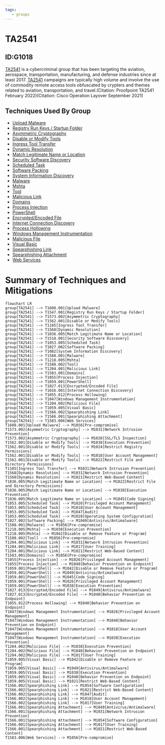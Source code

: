 ```yaml
---
tags:
   - groups
---
```

# TA2541
## ID:G1018
[TA2541](groups/G1018) is a cybercriminal group that has been targeting the aviation, aerospace, transportation, manufacturing, and defense industries since at least 2017. [TA2541](groups/G1018) campaigns are typically high volume and involve the use of commodity remote access tools obfuscated by crypters and themes related to aviation, transportation, and travel.(Citation: Proofpoint TA2541 February 2022)(Citation: Cisco Operation Layover September 2021)
## Techniques Used By Group
* [Upload Malware](techniques/T1608/001)
* [Registry Run Keys / Startup Folder](techniques/T1547/001)
* [Asymmetric Cryptography](techniques/T1573/002)
* [Disable or Modify Tools](techniques/T1562/001)
* [Ingress Tool Transfer](techniques/T1105)
* [Dynamic Resolution](techniques/T1568)
* [Match Legitimate Name or Location](techniques/T1036/005)
* [Security Software Discovery](techniques/T1518/001)
* [Scheduled Task](techniques/T1053/005)
* [Software Packing](techniques/T1027/002)
* [System Information Discovery](techniques/T1082)
* [Malware](techniques/T1588/001)
* [Mshta](techniques/T1218/005)
* [Tool](techniques/T1588/002)
* [Malicious Link](techniques/T1204/001)
* [Domains](techniques/T1583/001)
* [Process Injection](techniques/T1055)
* [PowerShell](techniques/T1059/001)
* [Encrypted/Encoded File](techniques/T1027/013)
* [Internet Connection Discovery](techniques/T1016/001)
* [Process Hollowing](techniques/T1055/012)
* [Windows Management Instrumentation](techniques/T1047)
* [Malicious File](techniques/T1204/002)
* [Visual Basic](techniques/T1059/005)
* [Spearphishing Link](techniques/T1566/002)
* [Spearphishing Attachment](techniques/T1566/001)
* [Web Services](techniques/T1583/006)

# Summary of Techniques and Mitigations
```mermaid
flowchart LR
group[TA2541] --> T1608.001[Upload Malware]
group[TA2541] --> T1547.001[Registry Run Keys / Startup Folder]
group[TA2541] --> T1573.002[Asymmetric Cryptography]
group[TA2541] --> T1562.001[Disable or Modify Tools]
group[TA2541] --> T1105[Ingress Tool Transfer]
group[TA2541] --> T1568[Dynamic Resolution]
group[TA2541] --> T1036.005[Match Legitimate Name or Location]
group[TA2541] --> T1518.001[Security Software Discovery]
group[TA2541] --> T1053.005[Scheduled Task]
group[TA2541] --> T1027.002[Software Packing]
group[TA2541] --> T1082[System Information Discovery]
group[TA2541] --> T1588.001[Malware]
group[TA2541] --> T1218.005[Mshta]
group[TA2541] --> T1588.002[Tool]
group[TA2541] --> T1204.001[Malicious Link]
group[TA2541] --> T1583.001[Domains]
group[TA2541] --> T1055[Process Injection]
group[TA2541] --> T1059.001[PowerShell]
group[TA2541] --> T1027.013[Encrypted/Encoded File]
group[TA2541] --> T1016.001[Internet Connection Discovery]
group[TA2541] --> T1055.012[Process Hollowing]
group[TA2541] --> T1047[Windows Management Instrumentation]
group[TA2541] --> T1204.002[Malicious File]
group[TA2541] --> T1059.005[Visual Basic]
group[TA2541] --> T1566.002[Spearphishing Link]
group[TA2541] --> T1566.001[Spearphishing Attachment]
group[TA2541] --> T1583.006[Web Services]
T1608.001[Upload Malware] --> M1056[Pre-compromise]
T1573.002[Asymmetric Cryptography] --> M1031[Network Intrusion Prevention]
T1573.002[Asymmetric Cryptography] --> M1020[SSL/TLS Inspection]
T1562.001[Disable or Modify Tools] --> M1038[Execution Prevention]
T1562.001[Disable or Modify Tools] --> M1024[Restrict Registry Permissions]
T1562.001[Disable or Modify Tools] --> M1018[User Account Management]
T1562.001[Disable or Modify Tools] --> M1022[Restrict File and Directory Permissions]
T1105[Ingress Tool Transfer] --> M1031[Network Intrusion Prevention]
T1568[Dynamic Resolution] --> M1031[Network Intrusion Prevention]
T1568[Dynamic Resolution] --> M1021[Restrict Web-Based Content]
T1036.005[Match Legitimate Name or Location] --> M1022[Restrict File and Directory Permissions]
T1036.005[Match Legitimate Name or Location] --> M1038[Execution Prevention]
T1036.005[Match Legitimate Name or Location] --> M1045[Code Signing]
T1053.005[Scheduled Task] --> M1026[Privileged Account Management]
T1053.005[Scheduled Task] --> M1018[User Account Management]
T1053.005[Scheduled Task] --> M1047[Audit]
T1053.005[Scheduled Task] --> M1028[Operating System Configuration]
T1027.002[Software Packing] --> M1049[Antivirus/Antimalware]
T1588.001[Malware] --> M1056[Pre-compromise]
T1218.005[Mshta] --> M1038[Execution Prevention]
T1218.005[Mshta] --> M1042[Disable or Remove Feature or Program]
T1588.002[Tool] --> M1056[Pre-compromise]
T1204.001[Malicious Link] --> M1031[Network Intrusion Prevention]
T1204.001[Malicious Link] --> M1017[User Training]
T1204.001[Malicious Link] --> M1021[Restrict Web-Based Content]
T1583.001[Domains] --> M1056[Pre-compromise]
T1055[Process Injection] --> M1026[Privileged Account Management]
T1055[Process Injection] --> M1040[Behavior Prevention on Endpoint]
T1059.001[PowerShell] --> M1042[Disable or Remove Feature or Program]
T1059.001[PowerShell] --> M1049[Antivirus/Antimalware]
T1059.001[PowerShell] --> M1045[Code Signing]
T1059.001[PowerShell] --> M1026[Privileged Account Management]
T1059.001[PowerShell] --> M1038[Execution Prevention]
T1027.013[Encrypted/Encoded File] --> M1049[Antivirus/Antimalware]
T1027.013[Encrypted/Encoded File] --> M1040[Behavior Prevention on Endpoint]
T1055.012[Process Hollowing] --> M1040[Behavior Prevention on Endpoint]
T1047[Windows Management Instrumentation] --> M1026[Privileged Account Management]
T1047[Windows Management Instrumentation] --> M1040[Behavior Prevention on Endpoint]
T1047[Windows Management Instrumentation] --> M1018[User Account Management]
T1047[Windows Management Instrumentation] --> M1038[Execution Prevention]
T1204.002[Malicious File] --> M1038[Execution Prevention]
T1204.002[Malicious File] --> M1040[Behavior Prevention on Endpoint]
T1204.002[Malicious File] --> M1017[User Training]
T1059.005[Visual Basic] --> M1042[Disable or Remove Feature or Program]
T1059.005[Visual Basic] --> M1049[Antivirus/Antimalware]
T1059.005[Visual Basic] --> M1038[Execution Prevention]
T1059.005[Visual Basic] --> M1040[Behavior Prevention on Endpoint]
T1059.005[Visual Basic] --> M1021[Restrict Web-Based Content]
T1566.002[Spearphishing Link] --> M1054[Software Configuration]
T1566.002[Spearphishing Link] --> M1021[Restrict Web-Based Content]
T1566.002[Spearphishing Link] --> M1047[Audit]
T1566.002[Spearphishing Link] --> M1018[User Account Management]
T1566.002[Spearphishing Link] --> M1017[User Training]
T1566.001[Spearphishing Attachment] --> M1049[Antivirus/Antimalware]
T1566.001[Spearphishing Attachment] --> M1031[Network Intrusion Prevention]
T1566.001[Spearphishing Attachment] --> M1054[Software Configuration]
T1566.001[Spearphishing Attachment] --> M1017[User Training]
T1566.001[Spearphishing Attachment] --> M1021[Restrict Web-Based Content]
T1583.006[Web Services] --> M1056[Pre-compromise]
```